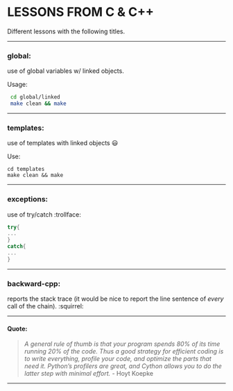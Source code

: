 # LESSONS FROM C & C++

Different lessons with the following titles. 


---
### **global**: 
use of global variables w/ linked objects.

Usage:

```bash
 cd global/linked 
 make clean && make
```

---
### **templates**: 
use of templates with linked objects :smiley:

Use:
```
cd templates
make clean && make
```

---
### **exceptions**: 
use of try/catch :trollface:
```c++
try{
...
}
catch{
...
}
```

---
### **backward-cpp**: 
reports the stack trace (it would be nice to report the line sentence of *every* call of the chain). :squirrel:


---
#### Quote:
> _A general rule of thumb is that your program spends 80% of its time running 20% of the code. Thus a good strategy for efficient coding is to write everything, profile your code, and optimize the parts that need it. Python’s profilers are great, and Cython allows you to do the latter step with minimal effort._ - Hoyt Koepke

---
